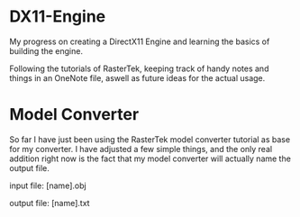 # DX11-Engine
My progress on creating a DirectX11 Engine and learning the basics of building the engine.

Following the tutorials of RasterTek, keeping track of handy notes and things in an OneNote file, aswell as future ideas for the actual usage.

# Model Converter
So far I have just been using the RasterTek model converter tutorial as base for my converter.
I have adjusted a few simple things, and the only real addition right now is the fact that my model converter will actually name the output file.

input file: [name].obj

output file: [name].txt


